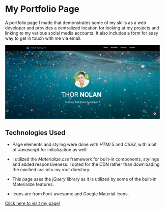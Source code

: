My Portfolio Page
===================================================
A portfolio page I made that demonstrates some of my skills as a web developer and provides a centralized location for looking at my projects and linking to my various social media accounts. It also includes a form for easy way to get in touch with me via email.

![demo image](assets/images/demo-image-for-readme.png "Demo image")

## Technologies Used
+ Page elements and styling were done with *HTML5* and *CSS3*, with a bit of *Javascript* for initialization as well.

+ I utilized the *Materialize.css* framework for built-in components, stylings and added responsiveness. I opted for the CDN rather than downloading the minified css into my root directory. 
  
+ This page uses the *jQuery* library as it is utilized by some of the built-in Materialize features. 

+ Icons are from Font-awesome and Google Material Icons.
   
  
[Click here to visit my page!](https://thornolan.github.io/ "deployed site")

















